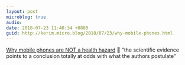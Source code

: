 ```yaml
---
layout: post
microblog: true
audio: 
date: 2018-07-23 11:40:34 +0800
guid: http://kerim.micro.blog/2018/07/23/why-mobile-phones.html
---
```

[Why mobile phones are NOT a health hazard](https://www.theguardian.com/technology/2018/jul/21/mobile-phones-are-not-a-health-hazard) 💬 ”the scientific evidence points to a conclusion totally at odds with what the authors postulate”
